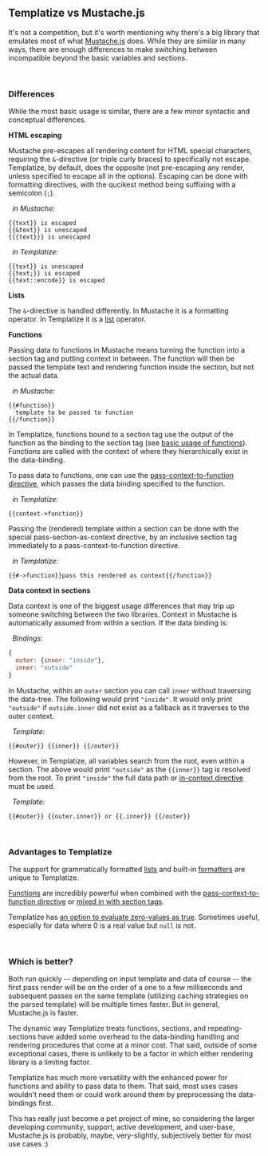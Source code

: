 ## Templatize vs Mustache.js

It's not a competition, but it's worth mentioning why there's a big library that emulates most of what [Mustache.js](https://github.com/janl/mustache.js/) does. While they are similar in many ways, there are enough differences to make switching between incompatible beyond the basic variables and sections.

&nbsp;

### Differences

While the most basic usage is similar, there are a few minor syntactic and conceptual differences.

**HTML escaping**

Mustache pre-escapes all rendering content for HTML special characters, requiring the `&`-directive (or triple curly braces) to specifically not escape. Templatize, by default, does the opposite (not pre-escaping any render, unless specified to escape all in the options). Escaping can be done with formatting directives, with the qucikest method being suffixing with a semicolon (`;`).

&nbsp; *in Mustache:*

```
{{text}} is escaped
{{&text}} is unescaped
{{{text}}} is unescaped
```

&nbsp; *in Templatize:*

```
{{text}} is unescaped
{{text;}} is escaped
{{text::encode}} is escaped
```

**Lists**

The `&`-directive is handled differently. In Mustache it is a formatting operator. In Templatize it is a [list](../../#lists) operator.

**Functions**

Passing data to functions in Mustache means turning the function into a section tag and putting context in between. The function will then be passed the template text and rendering function inside the section, but not the actual data. 

&nbsp; *in Mustache:*

```
{{#function}}
  template to be passed to function
{{/function}}
```

In Templatize, functions bound to a section tag use the output of the function as the binding to the section tag (see [basic usage of functions](../../#functions)). Functions are called with the context of where they hierarchically exist in the data-binding. 

To pass data to functions, one can use the [pass-context-to-function directive](../functions/README.md#passing-context-to-functions), which passes the data binding specified to the function. 

&nbsp; *in Templatize:*

```
{{context->function}}
```

Passing the (rendered) template within a section can be done with the special pass-section-as-context directive, by an inclusive section tag immediately to a pass-context-to-function directive.

&nbsp; *in Templatize:*

```
{{#->function}}pass this rendered as context{{/function}}
```

**Data context in sections**

Data context is one of the biggest usage differences that may trip up someone switching between the two libraries. Context in Mustache is automatically assumed from within a section. If the data binding is:

&nbsp; *Bindings:*

```javascript
{
  outer: {inner: "inside"}, 
  inner: "outside"
}
```

In Mustache, within an `outer` section you can call `inner` without traversing the data-tree. The following would print `"inside"`. It would only print `"outside"` if `outside.inner` did not exist as a fallback as it traverses to the outer context.

&nbsp; *Template:*

```
{{#outer}} {{inner}} {{/outer}}
```

However, in Templatize, all variables search from the root, even within a section. The above would print `"outside"` as the `{{inner}}` tag is resolved from the root. To print `"inside"` the full data path or [in-context directive](../../README.md#scoping-and-the-context-directive) must be used.

&nbsp; *Template:*

```
{{#outer}} {{outer.inner}} or {{.inner}} {{/outer}}
```

&nbsp;

### Advantages to Templatize

The support for grammatically formatted [lists](../../#lists) and built-in [formatters](../../#formatting) are unique to Templatize.

[Functions](../functions/) are incredibly powerful when combined with the [pass-context-to-function directive](../functions/#passing-context-to-functions) or [mixed in with section tags](../advanced/#mixing-directives-in-a-section-tag).

Templatize has [an option to evaluate zero-values as true](../../#options). Sometimes useful, especially for data where 0 is a real value but `null` is not.

&nbsp;

### Which is better?

Both run quickly -- depending on input template and data of course -- the first pass render will be on the order of a one to a few milliseconds and subsequent passes on the same template (utilizing caching strategies on the parsed template) will be multiple times faster. But in general, Mustache.js is faster.

The dynamic way Templatize treats functions, sections, and repeating-sections have added some overhead to the data-binding handling and rendering procedures that come at a minor cost. That said, outside of some exceptional cases, there is unlikely to be a factor in which either rendering library is a limiting factor.

Templatize has much more versatility with the enhanced power for functions and ability to pass data to them. That said, most uses cases wouldn't need them or could work around them by preprocessing the data-bindings first.

This has really just become a pet project of mine, so considering the larger developing community, support, active development, and user-base, Mustache.js is probably, maybe, very-slightly, subjectively better for most use cases :)

&nbsp;

